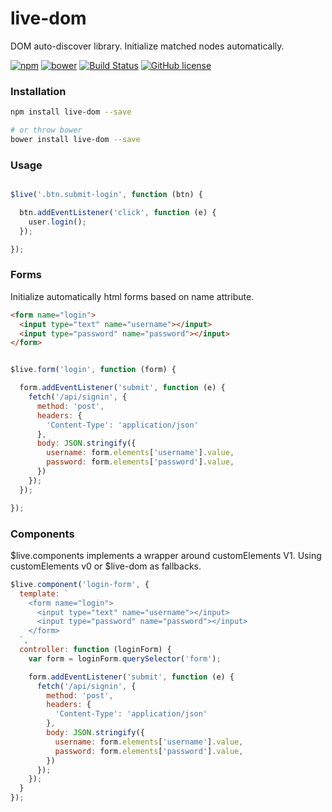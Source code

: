 
# live-dom

DOM auto-discover library. Initialize matched nodes automatically.

[![npm](https://img.shields.io/npm/v/live-dom.svg)](https://www.npmjs.com/package/live-dom) [![bower](https://img.shields.io/bower/v/live-dom.svg)](http://bower.io/search/?q=live-dom)
[![Build Status](https://travis-ci.org/kiltjs/live-dom.svg?branch=master)](https://travis-ci.org/kiltjs/live-dom)
[![GitHub license](https://img.shields.io/badge/license-MIT-blue.svg)](LICENSE)

### Installation

``` sh
npm install live-dom --save

# or throw bower
bower install live-dom --save
```

### Usage

``` js

$live('.btn.submit-login', function (btn) {

  btn.addEventListener('click', function (e) {
    user.login();
  });

});

```

### Forms

Initialize automatically html forms based on name attribute.

``` html
<form name="login">
  <input type="text" name="username"></input>
  <input type="password" name="password"></input>
</form>
```

``` js

$live.form('login', function (form) {

  form.addEventListener('submit', function (e) {
    fetch('/api/signin', {
      method: 'post',
      headers: {
        'Content-Type': 'application/json'
      },
      body: JSON.stringify({
        username: form.elements['username'].value,
        password: form.elements['password'].value,
      })
    });
  });

});

```

### Components

$live.components implements a wrapper around customElements V1. Using customElements v0 or $live-dom as fallbacks.

``` js
$live.component('login-form', {
  template: `
    <form name="login">
      <input type="text" name="username"></input>
      <input type="password" name="password"></input>
    </form>
  `,
  controller: function (loginForm) {
    var form = loginForm.querySelector('form');

    form.addEventListener('submit', function (e) {
      fetch('/api/signin', {
        method: 'post',
        headers: {
          'Content-Type': 'application/json'
        },
        body: JSON.stringify({
          username: form.elements['username'].value,
          password: form.elements['password'].value,
        })
      });
    });
  }
});

```
